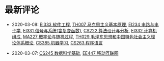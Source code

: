 # 最新评论

- 2020-03-08: [EI333 软件工程](/courses/grade-2/EI333), [TH007 马克思主义基本原理](/courses/grade-2/TH007), [EI234 电路与电子学](/courses/grade-2/EI234), [EI331 信号与系统(含复变函数)](/courses/grade-2/EI331), [CS222 算法设计与分析](/courses/grade-3/CS222), [EI332 计算机组成](/courses/grade-2/EI332), [MA227 概率论与随机过程](/courses/grade-2/MA227), [TH029 毛泽东思想和中国特色社会主义理论体系概论](/courses/grade-2/TH029), [CS385 机器学习](/courses/grade-3/CS385), [CS263 程序语言](/courses/grade-2/CS263)

- 2020-03-07: [CS245 数据科学基础](/courses/grade-3/CS245), [EE447 移动互联网](/courses/grade-3/EE447)

